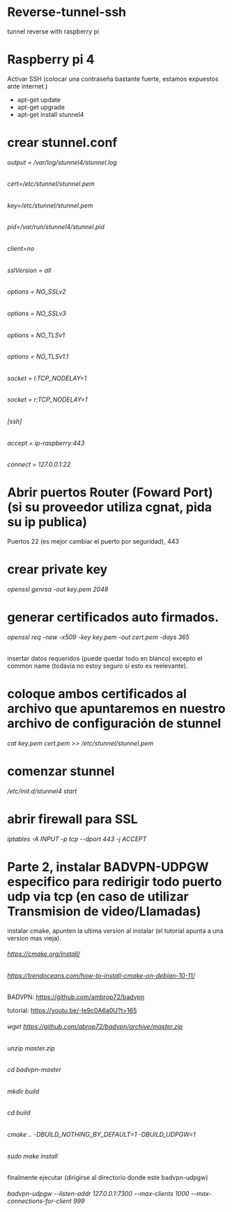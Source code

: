 # Reverse-tunnel-ssh
tunnel reverse with raspberry pi

# Raspberry pi 4
Activar SSH (colocar una contraseña bastante fuerte, estamos expuestos ante internet.)

- apt-get update
- apt-get upgrade
- apt-get install stunnel4 

# crear stunnel.conf 


###### output = /var/log/stunnel4/stunnel.log
###### cert=/etc/stunnel/stunnel.pem
###### key=/etc/stunnel/stunnel.pem
###### pid=/var/run/stunnel4/stunnel.pid
###### client=no
###### sslVersion = all
###### options = NO_SSLv2
###### options = NO_SSLv3
###### options = NO_TLSv1
###### options = NO_TLSv1.1
###### socket = l:TCP_NODELAY=1
###### socket = r:TCP_NODELAY=1
###### [ssh]
###### accept = ip-raspberry:443
###### connect = 127.0.0.1:22

# Abrir puertos Router (Foward Port) (si su proveedor utiliza cgnat, pida su ip publica)

Puertos 22 (es mejor cambiar el puerto por seguridad), 443

# crear private key

###### openssl genrsa -out key.pem 2048

# generar certificados auto firmados.

###### openssl req -new -x509 -key key.pem -out cert.pem -days 365

insertar datos requeridos (puede quedar todo en blanco) excepto el common name (todavia no estoy seguro si esto es reelevante).

# coloque ambos certificados al archivo que apuntaremos en nuestro archivo de configuración de stunnel

###### cat key.pem cert.pem >> /etc/stunnel/stunnel.pem

# comenzar stunnel

###### /etc/init.d/stunnel4 start

# abrir firewall para SSL

###### iptables -A INPUT -p tcp --dport 443 -j ACCEPT


# Parte 2, instalar BADVPN-UDPGW especifico para redirigir todo puerto udp via tcp (en caso de utilizar Transmision de video/Llamadas)

instalar cmake, apunten la ultima version al instalar (el tutorial apunta a una version mas vieja).

###### https://cmake.org/install/
###### https://trendoceans.com/how-to-install-cmake-on-debian-10-11/

BADVPN: https://github.com/ambrop72/badvpn

tutorial: https://youtu.be/-Ie9c0A6a0U?t=165

###### wget https://github.com/abrop72/badvpn/archive/master.zip

###### unzip master.zip

###### cd badvpn-master

###### mkdir build

###### cd build

###### cmake .. -DBUILD_NOTHING_BY_DEFAULT=1 -DBUILD_UDPGW=1

###### sudo make install

finalmente ejecutar (dirigirse al directorio donde este badvpn-udpgw)

###### badvpn-udpgw --listen-addr 127.0.0.1:7300 --max-clients 1000 --max-connections-for-client 999



